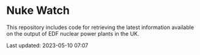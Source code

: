 # Nuke Watch

This repository includes code for retrieving the latest information available on the output of EDF nuclear power plants in the UK.

Last updated: 2023-05-10 07:07